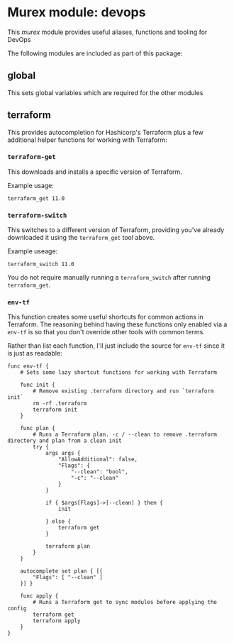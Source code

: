 # Murex module: devops

This _murex_ module provides useful aliases, functions and tooling for DevOps

The following modules are included as part of this package:

## global

This sets global variables which are required for the other modules

## terraform

This provides autocompletion for Hashicorp's Terraform plus a few additional
helper functions for working with Terraform:

### `terraform-get`

This downloads and installs a specific version of Terraform.

Example usage:

    terraform_get 11.0
    
### `terraform-switch`

This switches to a different version of Terraform, providing you've already
downloaded it using the `terraform_get` tool above.

Example useage:

    terraform_switch 11.0
    
You do not require manually running a `terraform_switch` after running
`terraform_get`.

### `env-tf`

This function creates some useful shortcuts for common actions in Terraform.
The reasoning behind having these functions only enabled via a `env-tf` is so
that you don't override other tools with common terms.

Rather than list each function, I'll just include the source for `env-tf` since
it is just as readable:

    func env-tf {
        # Sets some lazy shortcut functions for working with Terraform

        func init {
            # Remove existing .terraform directory and run `terraform init`
            rm -rf .terraform
            terraform init
        }

        func plan {
            # Runs a Terraform plan. -c / --clean to remove .terraform directory and plan from a clean init
            try {
                args args {
                    "AllowAdditional": false,
                    "Flags": {
                        "--clean": "bool",
                        "-c": "--clean"
                    }
                }

                if { $args[Flags]->[--clean] } then {
                    init
     
                } else {
                    terraform get
                }
            
                terraform plan
            }
        }

        autocomplete set plan { [{
            "Flags": [ "--clean" ]
        }] }

        func apply {
            # Runs a Terraform get to sync modules before applying the config
            terraform get
            terraform apply
        }
    }
